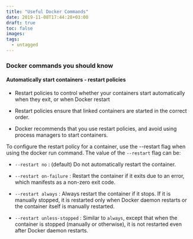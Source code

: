 ```yaml
---
title: "Useful Docker Commands"
date: 2019-11-08T17:44:28+03:00
draft: true
toc: false
images:
tags: 
  - untagged
---
```


### Docker commands you should know

#### Automatically start containers - restart policies

- Restart policies to control whether your containers start automatically when they exit, or when Docker restart

- Restart policies ensure that linked containers are started in the correct order.

- Docker recommends that you use restart policies, and avoid using process managers to start containers.

To configure the restart policy for a container, use the --restart flag when using the docker run command. The value of the `--restart`
flag can be:

- `--restart no` : (default) Do not automatically restart the container.

- `--restart on-failure` :  Restart the container if it exits due to an error, which manifests as a non-zero exit code.

- `--restart always` : Always restart the container if it stops. If it is manually stopped, it is restarted only when Docker daemon restarts or the container itself is manually restarted.

- `--restart unless-stopped` : Similar to `always`, except that when the container is stopped (manually or otherwise), it is not restarted even after Docker daemon restarts.

